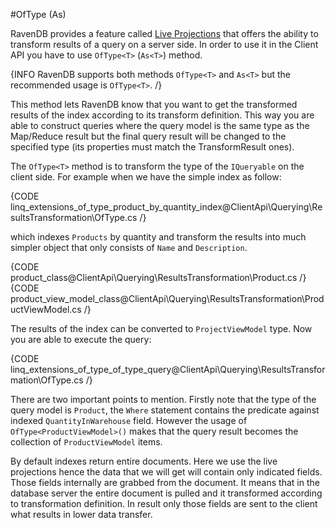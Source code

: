 ﻿#OfType (As)

RavenDB provides a feature called [Live Projections](../static-indexes/live-projections) that offers the ability to transform results of a query on a server side. 
In order to use it in the Client API you have to use `OfType<T>` (`As<T>`) method.

{INFO RavenDB supports both methods `OfType<T>` and `As<T>` but the recommended usage is `OfType<T>`. /}

This method lets RavenDB know that you want to get the transformed results of the index according to its transform definition.
This way you are able to construct queries where the query model is the same type as the Map/Reduce result but the final query result will be changed to the specified type (its properties must match the TransformResult ones).

The `OfType<T>` method is to transform the type of the `IQueryable` on the client side. For example when we have the simple index as follow:

{CODE linq_extensions_of_type_product_by_quantity_index@ClientApi\Querying\ResultsTransformation\OfType.cs /}

which indexes `Products` by quantity and transform the results into much simpler object that only consists of `Name` and `Description`.

{CODE product_class@ClientApi\Querying\ResultsTransformation\Product.cs /}
{CODE product_view_model_class@ClientApi\Querying\ResultsTransformation\ProductViewModel.cs /}

The results of the index can be converted to `ProjectViewModel` type. Now you are able to execute the query:

{CODE linq_extensions_of_type_of_type_query@ClientApi\Querying\ResultsTransformation\OfType.cs /}

There are two important points to mention. Firstly note that the type of the query model is `Product`, the `Where` statement contains the predicate against indexed `QuantityInWarehouse` field. However the usage of `OfType<ProductViewModel>()` makes that the query result becomes the collection of `ProductViewModel` items.

By default indexes return entire documents. Here we use the live projections hence the data that we will get will contain only indicated fields. 
Those fields internally are grabbed from the document. It means that in the database server the entire document is pulled and it transformed according to transformation definition. In result only those fields are sent to the client what results in lower data transfer.